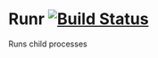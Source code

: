 Runr [![Build Status](https://secure.travis-ci.org/jakobmattsson/runr.png)](http://travis-ci.org/jakobmattsson/runr)
====

Runs child processes
